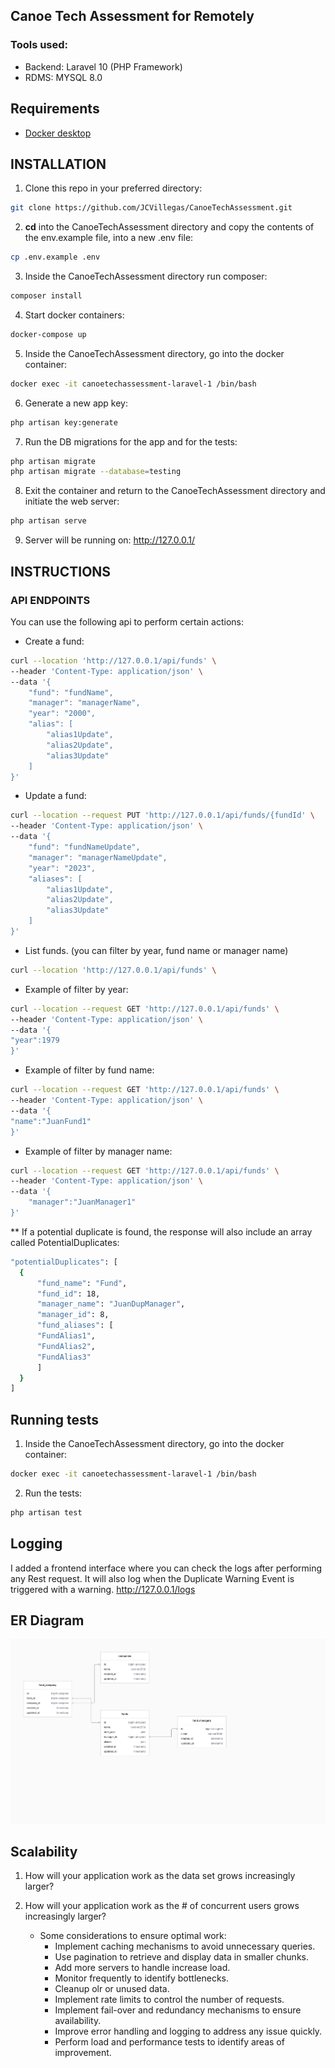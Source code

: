 ## Canoe Tech Assessment for Remotely

### Tools used:
- Backend: Laravel 10 (PHP Framework)
- RDMS: MYSQL 8.0

## Requirements
- [Docker desktop](https://www.docker.com/products/docker-desktop/)

## INSTALLATION
1. Clone this repo in your preferred directory:
```bash
git clone https://github.com/JCVillegas/CanoeTechAssessment.git
```
2. **cd** into the CanoeTechAssessment directory and copy the contents of the env.example file, into a new .env file:
```bash
cp .env.example .env
```
3. Inside the CanoeTechAssessment directory run composer:
```bash
composer install
```
4. Start docker containers:
```bash
docker-compose up
```
5. Inside the CanoeTechAssessment directory, go into the docker container:
```bash
docker exec -it canoetechassessment-laravel-1 /bin/bash
```
6. Generate a new app key:
```bash
php artisan key:generate
```
7. Run the DB migrations for the app and for the tests:
```bash
php artisan migrate
php artisan migrate --database=testing
```
8. Exit the container and return to the CanoeTechAssessment directory and initiate the web server:
```bash
php artisan serve
```
9. Server will be running on: http://127.0.0.1/

## INSTRUCTIONS

### API ENDPOINTS
You can use the following api to perform certain actions:
- Create a fund:
```bash
curl --location 'http://127.0.0.1/api/funds' \
--header 'Content-Type: application/json' \
--data '{
    "fund": "fundName",
    "manager": "managerName",
    "year": "2000",
    "alias": [
        "alias1Update",
        "alias2Update",
        "alias3Update"
    ]
}'
```
- Update a fund:
```bash
curl --location --request PUT 'http://127.0.0.1/api/funds/{fundId' \
--header 'Content-Type: application/json' \
--data '{
    "fund": "fundNameUpdate",
    "manager": "managerNameUpdate",
    "year": "2023",
    "aliases": [
        "alias1Update",
        "alias2Update",
        "alias3Update"
    ]
}'
```

- List funds. (you can filter by year, fund name or manager name)
```bash
curl --location 'http://127.0.0.1/api/funds' \
```
 - Example of filter by year:
```bash
curl --location --request GET 'http://127.0.0.1/api/funds' \
--header 'Content-Type: application/json' \
--data '{
"year":1979
}'
```
- Example of filter by fund name:
```bash
curl --location --request GET 'http://127.0.0.1/api/funds' \
--header 'Content-Type: application/json' \
--data '{
"name":"JuanFund1"
}'
```
- Example of filter by manager name:
```bash
curl --location --request GET 'http://127.0.0.1/api/funds' \
--header 'Content-Type: application/json' \
--data '{
    "manager":"JuanManager1"
}'
```

** If a potential duplicate is found, the response will also include an array called PotentialDuplicates:
```bash
"potentialDuplicates": [
  {
      "fund_name": "Fund",
      "fund_id": 18,
      "manager_name": "JuanDupManager",
      "manager_id": 8,
      "fund_aliases": [
      "FundAlias1",
      "FundAlias2",
      "FundAlias3"
      ]
  }
]
```

## Running tests
1. Inside the CanoeTechAssessment directory, go into the docker container:
```bash
docker exec -it canoetechassessment-laravel-1 /bin/bash
```

2. Run the tests:
```bash
php artisan test
```

## Logging
I added a frontend interface where you can check the logs after performing any Rest request.
It will also log when the Duplicate Warning Event is triggered with a warning.
http://127.0.0.1/logs


## ER Diagram
![This is the ER Diagram](ERDiagram.png)


## Scalability

1. How will your application work as the data set grows increasingly larger?
2. How will your application work as the # of concurrent users grows increasingly larger?

     - Some considerations to ensure optimal work:
        - Implement caching mechanisms to avoid unnecessary queries.
        - Use pagination to retrieve and display data in smaller chunks.
        - Add more servers to  handle increase load.
        - Monitor frequently to identify bottlenecks.
        - Cleanup olr or unused data.
        - Implement rate limits to control the number of requests.
        - Implement fail-over and redundancy mechanisms to ensure availability.
        - Improve error handling and logging to address any issue quickly.
        - Perform load and performance tests to identify areas of improvement.
       



